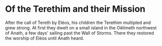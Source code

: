# Of the Terethim and their Mission

After the call of Tereth by Eléos, his children the Terethim multipled and grew strong. At first they dwelt on a small island in the Oëlímeth northwest of Anath, a few days' sailing past the Wall of Storms. There they restored the worship of Eléos until Anath heard. 
